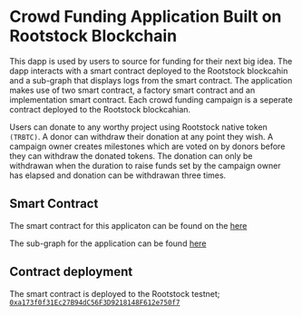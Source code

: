 # Crowd Funding Application Built on Rootstock Blockchain

This dapp is used by users to source for funding for their next big idea. The dapp interacts with a smart contract deployed to the Rootstock blockcahin and a sub-graph that displays logs from the smart contract. The application makes use of two smart contract, a factory smart contract and an implementation smart contract. Each crowd funding campaign is a seperate contract deployed to the Rootstock blockcahian. 

Users can donate to any worthy project using Rootstock native token `(TRBTC)`. A donor can withdraw their donation at any point they wish. A campaign owner creates milestones which are voted on by donors before they can withdraw the donated tokens. The donation can only be withdrawan when the duration to raise funds set by the campaign owner has elapsed and donation can be withdrawan three times.

## Smart Contract

The smart contract for this applicaton can be found on the [here](https://github.com/jamiebones/crowd_funding_begi_begi)

The sub-graph for the application can be found [here](https://github.com/jamiebones/crowd_funding_subgraph)

## Contract deployment

The smart contract is deployed to the Rootstock testnet; [`0xa173f0f31Ec27B94dC56F3D9218148F612e750f7`](https://rootstock-testnet.blockscout.com/address/0xA173f0f31EC27b94DC56F3d9218148f612E750f7)

